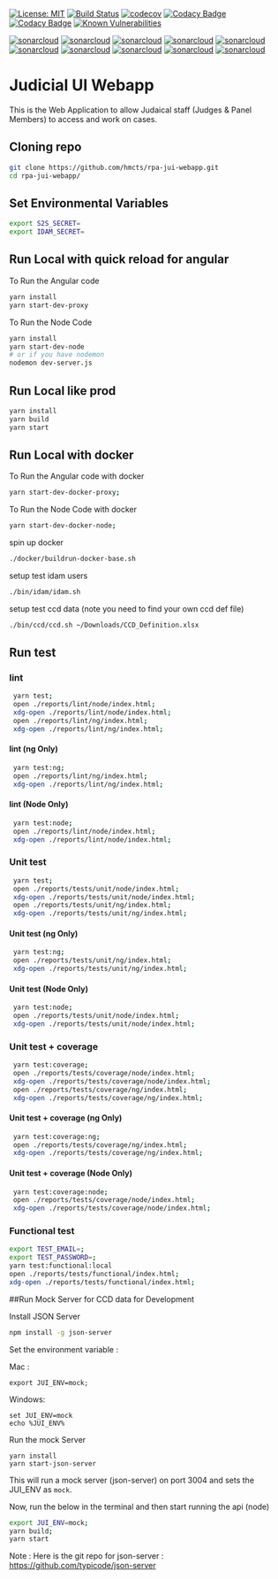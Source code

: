 [![License: MIT](https://img.shields.io/badge/License-MIT-yellow.svg)](https://opensource.org/licenses/MIT)
[![Build Status](https://travis-ci.org/hmcts/rpa-jui-webapp.svg?branch=master)](https://travis-ci.org/hmcts/rpa-jui-webapp)
[![codecov](https://codecov.io/gh/hmcts/rpa-jui-webapp/branch/master/graph/badge.svg)](https://codecov.io/gh/hmcts/rpa-jui-webapp)
[![Codacy Badge](https://api.codacy.com/project/badge/Grade/fbdfcfc51d514d7f8f405d5cb509cb5a)](https://www.codacy.com/app/HMCTS/rpa-jui-webapp)
[![Codacy Badge](https://api.codacy.com/project/badge/Coverage/fbdfcfc51d514d7f8f405d5cb509cb5a)](https://www.codacy.com/app/HMCTS/rpa-jui-webapp)
[![Known Vulnerabilities](https://snyk.io/test/github/hmcts/rpa-jui-webapp/badge.svg)](https://snyk.io/test/github/hmcts/rpa-jui-webapp)

[![sonarcloud](https://sonarcloud.io/api/project_badges/measure?project=rpa-jui-webapp&metric=bugs)](https://sonarcloud.io/dashboard?id=rpa-jui-webapp)
[![sonarcloud](https://sonarcloud.io/api/project_badges/measure?project=rpa-jui-webapp&metric=coverage)](https://sonarcloud.io/dashboard?id=rpa-jui-webapp)
[![sonarcloud](https://sonarcloud.io/api/project_badges/measure?project=rpa-jui-webapp&metric=duplicated_lines_density)](https://sonarcloud.io/dashboard?id=rpa-jui-webapp)
[![sonarcloud](https://sonarcloud.io/api/project_badges/measure?project=rpa-jui-webapp&metric=ncloc)](https://sonarcloud.io/dashboard?id=rpa-jui-webapp)
[![sonarcloud](https://sonarcloud.io/api/project_badges/measure?project=rpa-jui-webapp&metric=sqale_rating)](https://sonarcloud.io/dashboard?id=rpa-jui-webapp)
[![sonarcloud](https://sonarcloud.io/api/project_badges/measure?project=rpa-jui-webapp&metric=alert_status)](https://sonarcloud.io/dashboard?id=rpa-jui-webapp)
[![sonarcloud](https://sonarcloud.io/api/project_badges/measure?project=rpa-jui-webapp&metric=reliability_rating)](https://sonarcloud.io/dashboard?id=rpa-jui-webapp)
[![sonarcloud](https://sonarcloud.io/api/project_badges/measure?project=rpa-jui-webapp&metric=security_rating)](https://sonarcloud.io/dashboard?id=rpa-jui-webapp)
[![sonarcloud](https://sonarcloud.io/api/project_badges/measure?project=rpa-jui-webapp&metric=sqale_index)](https://sonarcloud.io/dashboard?id=rpa-jui-webapp)
[![sonarcloud](https://sonarcloud.io/api/project_badges/measure?project=rpa-jui-webapp&metric=vulnerabilities)](https://sonarcloud.io/dashboard?id=rpa-jui-webapp)


# Judicial UI Webapp
This is the Web Application to allow Judaical staff (Judges & Panel Members) to access and work on cases.

## Cloning repo
```bash
git clone https://github.com/hmcts/rpa-jui-webapp.git
cd rpa-jui-webapp/
```

## Set Environmental Variables
```bash
export S2S_SECRET=
export IDAM_SECRET=
```

## Run Local with quick reload for angular
To Run the Angular code
```bash
yarn install
yarn start-dev-proxy
```
To Run the Node Code
```bash
yarn install
yarn start-dev-node
# or if you have nodemon
nodemon dev-server.js
```

## Run Local like prod
```bash
yarn install
yarn build
yarn start
```

## Run Local with docker
To Run the Angular code with docker
```bash
yarn start-dev-docker-proxy;
```
To Run the Node Code with docker
```bash
yarn start-dev-docker-node;
```
spin up docker
```bash
./docker/buildrun-docker-base.sh
```
setup test idam users
```bash
./bin/idam/idam.sh
```
setup test ccd data (note you need to find your own ccd def file)
```bash
./bin/ccd/ccd.sh ~/Downloads/CCD_Definition.xlsx
```

## Run test
### lint
```bash
 yarn test;
 open ./reports/lint/node/index.html;
 xdg-open ./reports/lint/node/index.html;
 open ./reports/lint/ng/index.html;
 xdg-open ./reports/lint/ng/index.html;
```
#### lint (ng Only)
```bash
 yarn test:ng;
 open ./reports/lint/ng/index.html;
 xdg-open ./reports/lint/ng/index.html;
```
#### lint (Node Only)
```bash
 yarn test:node;
 open ./reports/lint/node/index.html;
 xdg-open ./reports/lint/node/index.html;
```
### Unit test
```bash
 yarn test;
 open ./reports/tests/unit/node/index.html;
 xdg-open ./reports/tests/unit/node/index.html;
 open ./reports/tests/unit/ng/index.html;
 xdg-open ./reports/tests/unit/ng/index.html;
```
#### Unit test (ng Only)
```bash
 yarn test:ng;
 open ./reports/tests/unit/ng/index.html;
 xdg-open ./reports/tests/unit/ng/index.html;
```
#### Unit test (Node Only)
```bash
 yarn test:node;
 open ./reports/tests/unit/node/index.html;
 xdg-open ./reports/tests/unit/node/index.html;
```
### Unit test + coverage
```bash
 yarn test:coverage;
 open ./reports/tests/coverage/node/index.html;
 xdg-open ./reports/tests/coverage/node/index.html;
 open ./reports/tests/coverage/ng/index.html;
 xdg-open ./reports/tests/coverage/ng/index.html;
```
#### Unit test + coverage (ng Only)
```bash
 yarn test:coverage:ng;
 open ./reports/tests/coverage/ng/index.html;
 xdg-open ./reports/tests/coverage/ng/index.html;
```
#### Unit test + coverage (Node Only)
```bash
 yarn test:coverage:node;
 open ./reports/tests/coverage/node/index.html;
 xdg-open ./reports/tests/coverage/node/index.html;
```
### Functional test
```bash
export TEST_EMAIL=;
export TEST_PASSWORD=;
yarn test:functional:local 
open ./reports/tests/functional/index.html;
xdg-open ./reports/tests/functional/index.html;
```


##Run Mock Server for CCD data for Development

Install JSON Server


```bash
npm install -g json-server
```

Set the environment variable :

Mac :
 ```
 export JUI_ENV=mock;
 ```
 Windows: 
 
 ```
 set JUI_ENV=mock
 echo %JUI_ENV%
 ```
 

Run the mock Server

```
yarn install
yarn start-json-server
```
This will run a mock server (json-server) on port 3004 and sets the JUI_ENV as ```mock```.

Now, run the below in the terminal and then start running the api (node)
 ```bash
export JUI_ENV=mock; 
yarn build; 
yarn start
```

Note : Here is the git repo for json-server : https://github.com/typicode/json-server


